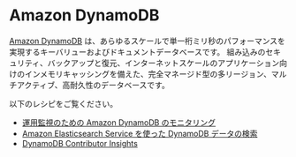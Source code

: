 # Amazon DynamoDB

[Amazon DynamoDB][ddb-main] は、あらゆるスケールで単一桁ミリ秒のパフォーマンスを実現するキーバリューおよびドキュメントデータベースです。
組み込みのセキュリティ、バックアップと復元、インターネットスケールのアプリケーション向けのインメモリキャッシングを備えた、完全マネージド型の多リージョン、マルチアクティブ、高耐久性のデータベースです。

以下のレシピをご覧ください。

- [運用監視のための Amazon DynamoDB のモニタリング][ddb-opawa]
- [Amazon Elasticsearch Service を使った DynamoDB データの検索][ddb-aes-ws]
- [DynamoDB Contributor Insights][cwci-oow]

[ddb-main]: https://aws.amazon.com/jp/dynamodb/
[ddb-opawa]: https://aws.amazon.com/jp/blogs/news/monitoring-amazon-dynamodb-for-operational-awareness/
[ddb-aes-ws]: https://search-ddb.aesworkshops.com/
[cwci-oow]: https://observability.workshop.aws/en/contributorinsights/explore
